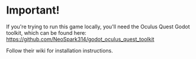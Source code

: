# Important!
If you're trying to run this game locally, you'll need the Oculus Quest Godot toolkit, which can be found here:
https://github.com/NeoSpark314/godot_oculus_quest_toolkit

Follow their wiki for installation instructions.
